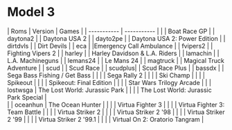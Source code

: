 
# Model 3 

| Roms      | Version | Games |
| ----------- | ----------- |
|   | Boat Race GP                        | 
|  daytona2 |   | Daytona USA 2                         | 
| dayto2pe  |   | Daytona USA 2: Power Edition          | 
| dirtdvls  |   | Dirt Devils                           | 
|  eca |   |Emergency Call Ambulance              | 
| fvipers2  |   | Fighting Vipers 2                     | 
|  harley |   | Harley Davidson & L.A. Riders         | 
|  lamachin |   | L.A. Machineguns                      | 
| lemans24  |   | Le Mans 24                            | 
| magtruck  |   | Magical Truck Adventure               | 
| scud |   | Scud Race                             | 
|  scudplus|   | Scud Race Plus                        | 
| bassdx |   | Sega Bass Fishing / Get Bass          | 
|   |  | Sega Rally 2                          | 
| |   | Ski Champ                             | 
| |   | Spikeout                              | 
| |   | Spikeout: Final Edition               | 
| |   | Star Wars Trilogy Arcade              | 
| | lostwsga  | The Lost World: Jurassic Park         | 
| |   | The Lost World: Jurassic Park Special |  
| |  oceanhun | The Ocean Hunter                      | 
| |   | Virtua Fighter 3                      | 
| |   | Virtua Fighter 3: Team Battle         | 
| |   | Virtua Striker 2                      | 
| |   | Virtua Striker 2 '98                  | 
| |   | Virtua Striker 2 '99                  | 
| |   | Virtua Striker 2 '99.1                | 
|  |  | Virtual On 2: Oratorio Tangram        | 
